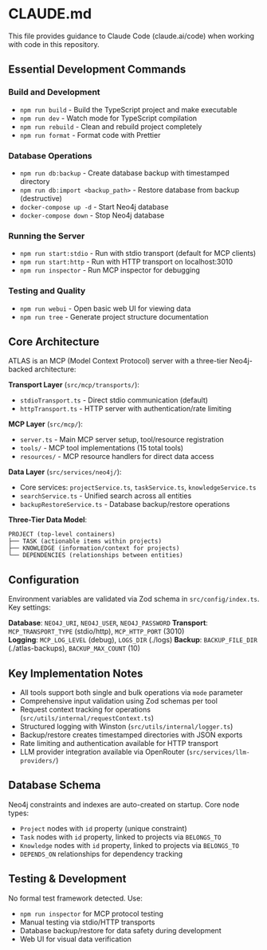 # CLAUDE.md

This file provides guidance to Claude Code (claude.ai/code) when working with code in this repository.

## Essential Development Commands

### Build and Development

- `npm run build` - Build the TypeScript project and make executable
- `npm run dev` - Watch mode for TypeScript compilation
- `npm run rebuild` - Clean and rebuild project completely
- `npm run format` - Format code with Prettier

### Database Operations

- `npm run db:backup` - Create database backup with timestamped directory
- `npm run db:import <backup_path>` - Restore database from backup (destructive)
- `docker-compose up -d` - Start Neo4j database
- `docker-compose down` - Stop Neo4j database

### Running the Server

- `npm run start:stdio` - Run with stdio transport (default for MCP clients)
- `npm run start:http` - Run with HTTP transport on localhost:3010
- `npm run inspector` - Run MCP inspector for debugging

### Testing and Quality

- `npm run webui` - Open basic web UI for viewing data
- `npm run tree` - Generate project structure documentation

## Core Architecture

ATLAS is an MCP (Model Context Protocol) server with a three-tier Neo4j-backed architecture:

**Transport Layer** (`src/mcp/transports/`):

- `stdioTransport.ts` - Direct stdio communication (default)
- `httpTransport.ts` - HTTP server with authentication/rate limiting

**MCP Layer** (`src/mcp/`):

- `server.ts` - Main MCP server setup, tool/resource registration
- `tools/` - MCP tool implementations (15 total tools)
- `resources/` - MCP resource handlers for direct data access

**Data Layer** (`src/services/neo4j/`):

- Core services: `projectService.ts`, `taskService.ts`, `knowledgeService.ts`
- `searchService.ts` - Unified search across all entities
- `backupRestoreService.ts` - Database backup/restore operations

**Three-Tier Data Model**:

```
PROJECT (top-level containers)
├── TASK (actionable items within projects)
├── KNOWLEDGE (information/context for projects)
└── DEPENDENCIES (relationships between entities)
```

## Configuration

Environment variables are validated via Zod schema in `src/config/index.ts`. Key settings:

**Database**: `NEO4J_URI`, `NEO4J_USER`, `NEO4J_PASSWORD`
**Transport**: `MCP_TRANSPORT_TYPE` (stdio/http), `MCP_HTTP_PORT` (3010)  
**Logging**: `MCP_LOG_LEVEL` (debug), `LOGS_DIR` (./logs)
**Backup**: `BACKUP_FILE_DIR` (./atlas-backups), `BACKUP_MAX_COUNT` (10)

## Key Implementation Notes

- All tools support both single and bulk operations via `mode` parameter
- Comprehensive input validation using Zod schemas per tool
- Request context tracking for operations (`src/utils/internal/requestContext.ts`)
- Structured logging with Winston (`src/utils/internal/logger.ts`)
- Backup/restore creates timestamped directories with JSON exports
- Rate limiting and authentication available for HTTP transport
- LLM provider integration available via OpenRouter (`src/services/llm-providers/`)

## Database Schema

Neo4j constraints and indexes are auto-created on startup. Core node types:

- `Project` nodes with `id` property (unique constraint)
- `Task` nodes with `id` property, linked to projects via `BELONGS_TO`
- `Knowledge` nodes with `id` property, linked to projects via `BELONGS_TO`
- `DEPENDS_ON` relationships for dependency tracking

## Testing & Development

No formal test framework detected. Use:

- `npm run inspector` for MCP protocol testing
- Manual testing via stdio/HTTP transports
- Database backup/restore for data safety during development
- Web UI for visual data verification
